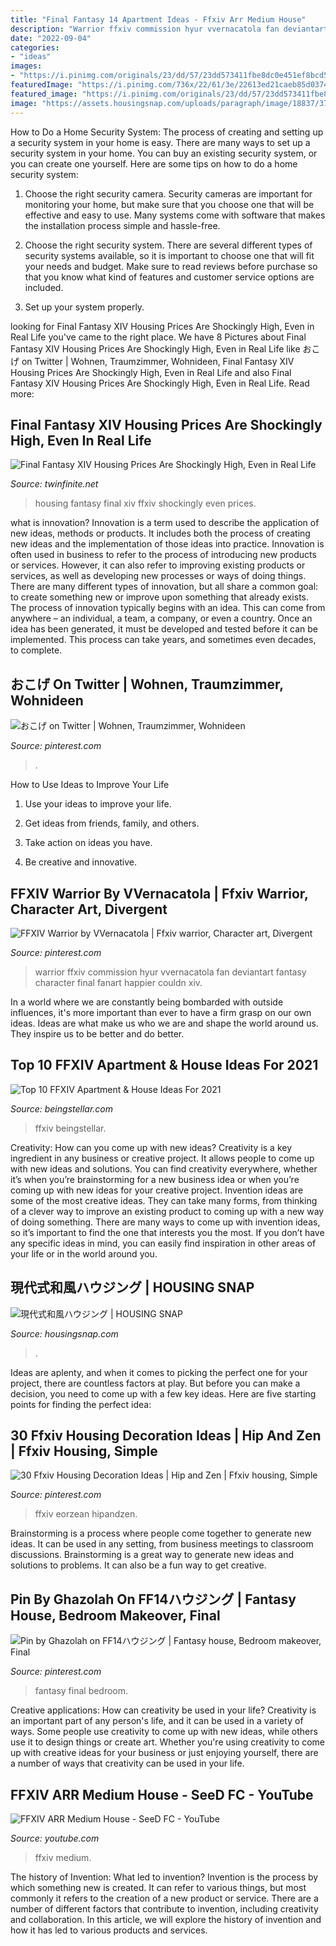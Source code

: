 ```yaml
---
title: "Final Fantasy 14 Apartment Ideas - Ffxiv Arr Medium House"
description: "Warrior ffxiv commission hyur vvernacatola fan deviantart fantasy character final fanart happier couldn xiv"
date: "2022-09-04"
categories:
- "ideas"
images:
- "https://i.pinimg.com/originals/23/dd/57/23dd573411fbe8dc0e451ef8bcd56c11.jpg"
featuredImage: "https://i.pinimg.com/736x/22/61/3e/22613ed21caeb85d03747204f35a0406.jpg"
featured_image: "https://i.pinimg.com/originals/23/dd/57/23dd573411fbe8dc0e451ef8bcd56c11.jpg"
image: "https://assets.housingsnap.com/uploads/paragraph/image/18837/375ef72dc89fa709ae42d2c046bd5183_watermark.jpg"
---
```



How to Do a Home Security System: The process of creating and setting up a security system in your home is easy.
There are many ways to set up a security system in your home. You can buy an existing security system, or you can create one yourself. Here are some tips on how to do a home security system:
1. Choose the right security camera. Security cameras are important for monitoring your home, but make sure that you choose one that will be effective and easy to use. Many systems come with software that makes the installation process simple and hassle-free.

2. Choose the right security system. There are several different types of security systems available, so it is important to choose one that will fit your needs and budget. Make sure to read reviews before purchase so that you know what kind of features and customer service options are included.

3. Set up your system properly.

	

		
looking for Final Fantasy XIV Housing Prices Are Shockingly High, Even in Real Life you've came to the right place. We have 8 Pictures about Final Fantasy XIV Housing Prices Are Shockingly High, Even in Real Life like おこげ on Twitter | Wohnen, Traumzimmer, Wohnideen, Final Fantasy XIV Housing Prices Are Shockingly High, Even in Real Life and also Final Fantasy XIV Housing Prices Are Shockingly High, Even in Real Life. Read more:
		
    
## Final Fantasy XIV Housing Prices Are Shockingly High, Even In Real Life

<img loading=lazy src="https://i0.wp.com/twinfinite.net/wp-content/uploads/2018/08/ffxiv-housing.jpg?resize=960%2C600&amp;ssl=1" onerror="this.onerror=null;this.src='https://tse2.mm.bing.net/th?id=OIP.g_IDGf3uF9OLm3O08tCQ4wHaEo&amp;pid=15.1';" alt="Final Fantasy XIV Housing Prices Are Shockingly High, Even in Real Life">

_Source: twinfinite.net_

>housing fantasy final xiv ffxiv shockingly even prices. 

	

what is innovation?
Innovation is a term used to describe the application of new ideas, methods or products. It includes both the process of creating new ideas and the implementation of those ideas into practice. Innovation is often used in business to refer to the process of introducing new products or services. However, it can also refer to improving existing products or services, as well as developing new processes or ways of doing things.
There are many different types of innovation, but all share a common goal: to create something new or improve upon something that already exists. The process of innovation typically begins with an idea. This can come from anywhere – an individual, a team, a company, or even a country. Once an idea has been generated, it must be developed and tested before it can be implemented. This process can take years, and sometimes even decades, to complete.

    
## おこげ On Twitter | Wohnen, Traumzimmer, Wohnideen

<img loading=lazy src="https://i.pinimg.com/736x/22/61/3e/22613ed21caeb85d03747204f35a0406.jpg" onerror="this.onerror=null;this.src='https://tse1.mm.bing.net/th?id=OIP.t58iWD3Vy8Mv-qB9sXA5TwHaD7&amp;pid=15.1';" alt="おこげ on Twitter | Wohnen, Traumzimmer, Wohnideen">

_Source: pinterest.com_

>. 

	

How to Use Ideas to Improve Your Life
1. Use your ideas to improve your life.
2. Get ideas from friends, family, and others.

3. Take action on ideas you have.

4. Be creative and innovative.

    
## FFXIV Warrior By VVernacatola | Ffxiv Warrior, Character Art, Divergent

<img loading=lazy src="https://i.pinimg.com/736x/d9/ec/96/d9ec9646fbb1def65299a92988cf5c01.jpg" onerror="this.onerror=null;this.src='https://tse2.mm.bing.net/th?id=OIP.NMGvZEJW7-dNlGfRJmWn_wHaLL&amp;pid=15.1';" alt="FFXIV Warrior by VVernacatola | Ffxiv warrior, Character art, Divergent">

_Source: pinterest.com_

>warrior ffxiv commission hyur vvernacatola fan deviantart fantasy character final fanart happier couldn xiv. 

	

In a world where we are constantly being bombarded with outside influences, it's more important than ever to have a firm grasp on our own ideas. Ideas are what make us who we are and shape the world around us. They inspire us to be better and do better.

    
## Top 10 FFXIV Apartment &amp; House Ideas For 2021

<img loading=lazy src="https://beingstellar.com/wp-content/plugins/phastpress/phast.php/https-3A-2F-2Fbeingstellar.com-2Fwp-2Dcontent-2Fuploads-2F2020-2F11-2F82948472_3403331466408913_7416363682328642529_n.jpg/service=images/cacheMarker=1606659535-2D107164/token=6604f36427057854/__p__.jpg" onerror="this.onerror=null;this.src='https://tse3.mm.bing.net/th?id=OIP.d7miUkjvCTC6kz3oh9loNgHaEK&amp;pid=15.1';" alt="Top 10 FFXIV Apartment &amp; House Ideas For 2021">

_Source: beingstellar.com_

>ffxiv beingstellar. 

	

Creativity: How can you come up with new ideas?
Creativity is a key ingredient in any business or creative project. It allows people to come up with new ideas and solutions. You can find creativity everywhere, whether it’s when you’re brainstorming for a new business idea or when you’re coming up with new ideas for your creative project.
Invention ideas are some of the most creative ideas. They can take many forms, from thinking of a clever way to improve an existing product to coming up with a new way of doing something. There are many ways to come up with invention ideas, so it’s important to find the one that interests you the most. If you don’t have any specific ideas in mind, you can easily find inspiration in other areas of your life or in the world around you.

    
## 現代式和風ハウジング | HOUSING SNAP

<img loading=lazy src="https://assets.housingsnap.com/uploads/paragraph/image/18837/375ef72dc89fa709ae42d2c046bd5183_watermark.jpg" onerror="this.onerror=null;this.src='https://tse2.mm.bing.net/th?id=OIP.cVo2_rS4z_fUpUPQvUYfigHaEK&amp;pid=15.1';" alt="現代式和風ハウジング | HOUSING SNAP">

_Source: housingsnap.com_

>. 

	

Ideas are aplenty, and when it comes to picking the perfect one for your project, there are countless factors at play. But before you can make a decision, you need to come up with a few key ideas. Here are five starting points for finding the perfect idea:

    
## 30 Ffxiv Housing Decoration Ideas | Hip And Zen | Ffxiv Housing, Simple

<img loading=lazy src="https://i.pinimg.com/originals/23/dd/57/23dd573411fbe8dc0e451ef8bcd56c11.jpg" onerror="this.onerror=null;this.src='https://tse4.mm.bing.net/th?id=OIP.0eZIcTBI3zrjr5NEGIflEwHaEK&amp;pid=15.1';" alt="30 Ffxiv Housing Decoration Ideas | Hip and Zen | Ffxiv housing, Simple">

_Source: pinterest.com_

>ffxiv eorzean hipandzen. 

	

Brainstorming is a process where people come together to generate new ideas. It can be used in any setting, from business meetings to classroom discussions. Brainstorming is a great way to generate new ideas and solutions to problems. It can also be a fun way to get creative.

    
## Pin By Ghazolah On FF14ハウジング | Fantasy House, Bedroom Makeover, Final

<img loading=lazy src="https://i.pinimg.com/736x/60/e7/b1/60e7b1e9e7538460b46ed1bdf1c4f4df.jpg" onerror="this.onerror=null;this.src='https://tse2.mm.bing.net/th?id=OIP.96abed7CC4ONrO8A2WNAqAHaET&amp;pid=15.1';" alt="Pin by Ghazolah on FF14ハウジング | Fantasy house, Bedroom makeover, Final">

_Source: pinterest.com_

>fantasy final bedroom. 

	

Creative applications: How can creativity be used in your life?
Creativity is an important part of any person's life, and it can be used in a variety of ways. Some people use creativity to come up with new ideas, while others use it to design things or create art. Whether you're using creativity to come up with creative ideas for your business or just enjoying yourself, there are a number of ways that creativity can be used in your life.

    
## FFXIV ARR Medium House - SeeD FC - YouTube

<img loading=lazy src="http://i.ytimg.com/vi/5U0wbu7Q3Rk/maxresdefault.jpg" onerror="this.onerror=null;this.src='https://tse3.mm.bing.net/th?id=OIP.rKSx496_1DnAJ_fOjQoA5wHaEK&amp;pid=15.1';" alt="FFXIV ARR Medium House - SeeD FC - YouTube">

_Source: youtube.com_

>ffxiv medium. 

	

The history of Invention: What led to invention?
Invention is the process by which something new is created. It can refer to various things, but most commonly it refers to the creation of a new product or service. There are a number of different factors that contribute to invention, including creativity and collaboration. In this article, we will explore the history of invention and how it has led to various products and services.

